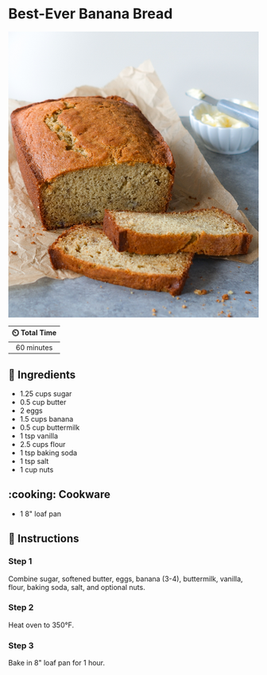# Best-Ever Banana Bread

![Best-Ever Banana Bread](../assets/images/best-ever-banana-bread.jpg)

| :timer_clock: Total Time |
|:-----------------------: |
| 60 minutes |

## :salt: Ingredients

- 1.25 cups sugar
- 0.5 cup butter
- 2 eggs
- 1.5 cups banana
- 0.5 cup buttermilk
- 1 tsp vanilla
- 2.5 cups flour
- 1 tsp baking soda
- 1 tsp salt
- 1 cup nuts

## :cooking: Cookware

- 1 8" loaf pan

## :pencil: Instructions

### Step 1

Combine sugar, softened butter, eggs, banana (3-4), buttermilk, vanilla, flour, baking soda, salt, and optional nuts.

### Step 2

Heat oven to 350°F.

### Step 3

Bake in 8" loaf pan for 1 hour.

